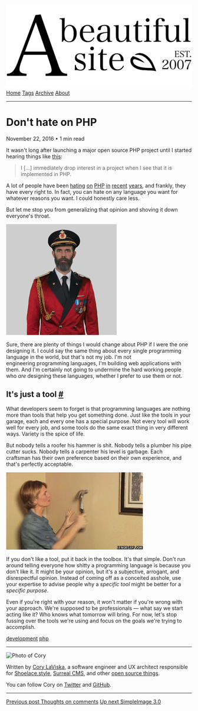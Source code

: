 <a href="../../index.html" class="header-link"><img src="../../images/logos/wordmark.svg" alt="A Beautiful Site" class="wordmark" /></a> <a href="../../index.html" class="nav-item">Home</a> <a href="../../tags/index.html" class="nav-item">Tags</a> <a href="../index.html" class="nav-item">Archive</a> <a href="../../about/index.html" class="nav-item">About</a>

---

# Don't hate on PHP

November 22, 2016 • 1 min read

It wasn't long after launching a major open source PHP project until I started hearing things like [this](https://news.ycombinator.com/item?id=12183268):

> I \[...\] immediately drop interest in a project when I see that it is implemented in PHP.

A lot of people have been [hating](https://www.reddit.com/r/programming/comments/2c9i9v/why_does_php_suck/) [on](https://adambard.com/blog/you-write-php-because-you-dont-know-better/) [PHP](https://eev.ee/blog/2012/04/09/php-a-fractal-of-bad-design/) [in](https://evertpot.com/PHP-Sucks/) [recent](https://whydoesitsuck.com/why-does-php-suck/) [years](https://wiki.theory.org/YourLanguageSucks#PHP_sucks_because), and frankly, they have every right to. In fact, you can hate on any language you want for whatever reasons you want. I could honestly care less.

But let me stop you from generalizing that opinion and shoving it down everyone's throat.

![The captain shakes his head "no" and goes "shh"](../../images/captain-ssh.gif)

Sure, there are plenty of things I would change about PHP if I were the one designing it. I could say the same thing about every single programming language in the world, but that's not my job. I'm not engineering programming languages, I'm building web applications with them. And I'm certainly not going to undermine the hard working people who *are* designing these languages, whether I prefer to use them or not.

## It's just a tool <a href="#it&#39;s-just-a-tool" class="direct-link">#</a>

What developers seem to forget is that programming languages are nothing more than tools that help you get something done. Just like the tools in your garage, each and every one has a special purpose. Not every tool will work well for every job, and some tools do the same exact thing in very different ways. Variety is the spice of life.

But nobody tells a roofer his hammer is shit. Nobody tells a plumber his pipe cutter sucks. Nobody tells a carpenter his level is garbage. Each craftsman has their own preference based on their own experience, and that's perfectly acceptable.

![A lady hits the wall with a hammer and acts surprised when a hole appears](../../images/hammer-oh.gif)

If you don't like a tool, put it back in the toolbox. It's that simple. Don't run around telling everyone how shitty a programming language is because you don't like it. It might be your opinion, but it's a subjective, arrogant, and disrespectful opinion. Instead of coming off as a conceited asshole, use your expertise to advise people why a *specific tool* might be better for a _specific purpose_.

Even if you're right with your reason, it won't matter if you're wrong with your approach. We're supposed to be professionals — what say we start acting like it? Who knows what tomorrow will bring. For now, let's stop fussing over the tools we're using and focus on the goals we're trying to accomplish.

<a href="../../tags/development/index.html" class="post-tag">development</a> <a href="../../tags/php/index.html" class="post-tag">php</a>

---

<img src="http://0.gravatar.com/avatar/bf1b3b95fd5b096a3592247c29667b33?s=512" alt="Photo of Cory" class="avatar avatar-small" />

Written by [Cory LaViska](../../index-4.html), a software engineer and UX architect responsible for [Shoelace.style](https://shoelace.style/), [Surreal CMS](https://www.surrealcms.com/), and other [open source things](https://github.com/claviska).

You can follow Cory on [Twitter](https://twitter.com/claviska) and [GitHub](https://github.com/claviska).

---

<a href="../thoughts-on-comments/index.html" class="post-nav-previous"><span class="small">Previous post</span> Thoughts on comments</a> <a href="../simpleimage-3/index.html" class="post-nav-next"><span class="small">Up next</span> SimpleImage 3.0</a>
